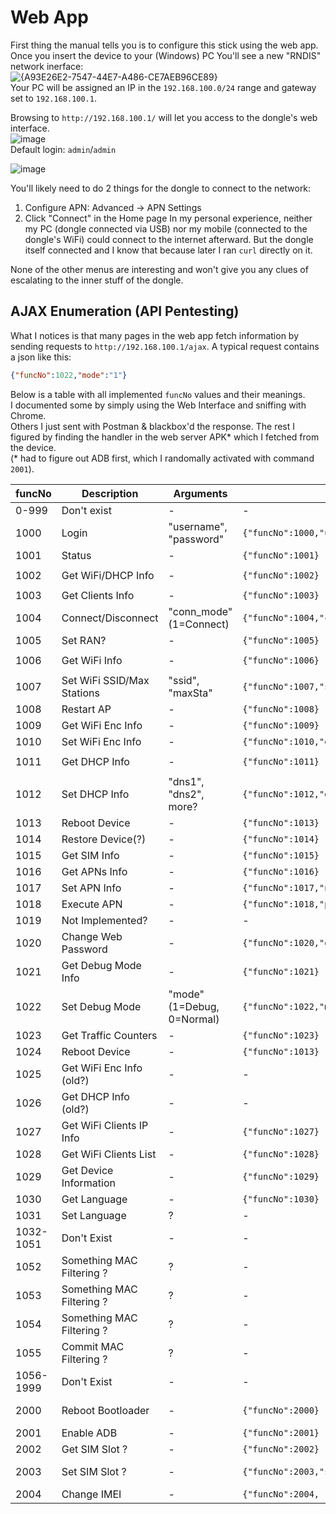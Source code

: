 # Web App
First thing the manual tells you is to configure this stick using the web app.  
Once you insert the device to your (Windows) PC You'll see a new "RNDIS" network inerface:  
![{A93E26E2-7547-44E7-A486-CE7AEB96CE89}](https://github.com/user-attachments/assets/a52ea109-4e89-468e-85a3-aa4b71642219)  
Your PC will be assigned an IP in the `192.168.100.0/24` range and gateway set to `192.168.100.1`.

Browsing to `http://192.168.100.1/` will let you access to the dongle's web interface.  
![image](https://github.com/user-attachments/assets/97484a6e-c8c2-4e53-8850-b55d1c06e018)  
Default login: `admin`/`admin`  
  
![image](https://github.com/user-attachments/assets/9a070fc1-8726-48a1-8477-c1d900ede00c)

You'll likely need to do 2 things for the dongle to connect to the network:
1. Configure APN: Advanced -> APN Settings 
2. Click "Connect" in the Home page
In my personal experience, neither my PC (dongle connected via USB) nor my mobile (connected to the dongle's WiFi) could connect to the internet afterward.
But the dongle itself connected and I know that because later I ran `curl` directly on it.

None of the other menus are interesting and won't give you any clues of escalating to the inner stuff of the dongle.

## AJAX Enumeration (API Pentesting)
What I notices is that many pages in the web app fetch information by sending requests to `http://192.168.100.1/ajax`.
A typical request contains a json like this:
```json
{"funcNo":1022,"mode":"1"}
```

Below is a table with all implemented `funcNo` values and their meanings.  
I documented some by simply using the Web Interface and sniffing with Chrome.  
Others I just sent with Postman & blackbox'd the response.
The rest I figured by finding the handler in the web server APK* which I fetched from the device.   
(* had to figure out ADB first, which I randomally activated with command `2001`).

|funcNo|Description|Arguments         |Example Req|Example Resp| Related URL/Remarks |
|------|-----------|------------------|-----------|------------|-------------|
|0-999 | Don't exist| -               | -         | -          | - |
| 1000 | Login     | "username", "password"                  |```{"funcNo":1000,"username":"admin","password":"admin"}```|```{"results":[{"net_mode":0,"fwversion":"UZ801-V3.4.3","conn_mode":"1","imei":"8666800660#####"}],"error_info":"none","flag":"1"}```| - |
| 1001 | Status     | -                                      |```{"funcNo":1001}```|```{"results":[{"oper":"","netstatus":"Disconnected","netmode":"UNKNOWN","rssi":0}],"error_info":"none","flag":"1"}```| - |
| 1002 | Get WiFi/DHCP Info | -                                   |```{"funcNo":1002}```|```{"results":[{"dns1":"8.8.8.8","ssid":"4G-UFI-1DE","dns2":"8.8.8.8","mask":"255.255.255.0","pwd":"1234567890","wlan_ip":"192.168.100.1","IP":"192.168.100.1"}],"error_info":"none","flag":"1"}```| - |
| 1003 | Get Clients Info | -                                |```{"funcNo":1003}```|```{"results":[{"up_bytes":0,"maxSta":10,"client_num":0,"down_bytes":0}],"error_info":"none","flag":"1"}```| - |
| 1004 | Connect/Disconnect | "conn_mode" (1=Connect)        |```{"funcNo":1004,"conn_mode":"1"}```|```{"error_info":"none","flag":"1"}```| - |
| 1005 | Set RAN?  | -                                       |```{"funcNo":1005}```| - |
| 1006 | Get WiFi Info | -                                   |```{"funcNo":1006}```|```{"results":[{"maxSta":10,"client_num":0,"ssid":"4G-UFI-1DE","ssid_flag":"1","mac":"a0:23:5b:3c:a1:de","wifi_status":"1","channel":6,"ip":"192.168.100.1","mode":"n"}],"error_info":"none","flag":"1"}```| - |
| 1007 | Set WiFi SSID/Max Stations | "ssid", "maxSta"       |```{"funcNo":1007,"ssid":"4G-UFI-1DE","maxSta":"10"}: ```|```{"error_info":"none","flag":"1"}```| - |
| 1008 | Restart AP| -                                       |```{"funcNo":1008}```|```{"error_info":"none","flag":"1"}```| - |
| 1009 | Get WiFi Enc Info | -                               |```{"funcNo":1009}```|```{"results":[{"pwd":"1234567890","encryp_type":4}],"error_info":"none","flag":"1"}```| - |
| 1010 | Set WiFi Enc Info | -                               |```{"funcNo":1010,"encryp_type":"4","pwd":"1234567890"}: ```|```{"error_info":"none","flag":"1"}```| - |
| 1011 | Get DHCP Info | -                                   |```{"funcNo":1011}```|```{"results":[{"device_arr":[],"dns1":"8.8.8.8","dns2":"8.8.8.8","range_low":"192.168.100.100","range_high":"192.168.100.200","ip":"192.168.100.1"}],"error_info":"none","flag":"1"}```| - |
| 1012 | Set DHCP Info | "dns1", "dns2", more?               |```{"funcNo":1012,"dns1":"8.8.8.8","dns2":"8.8.8.8"}```|```{"error_info":"none","flag":"1"}```| - |
| 1013 | Reboot Device | -                                   |```{"funcNo":1013}```|```NOTHING! Device Reboots```| - |
| 1014 | Restore Device(?) | -                               |```{"funcNo":1014}```|```{"error_info":"none","flag":"1"}```| - |
| 1015 | Get SIM Info | -                                    |```{"funcNo":1015}```|```{"results":[{"sim_status":"Absent"}],"error_info":"none","flag":"1"}```| - |
| 1016 | Get APNs Info | -                                   |```{"funcNo":1016}```|```{"results":[{"info_arr":[],"profile_num":0}],"error_info":"none","flag":"1"}```| - |
| 1017 | Set APN Info | -                                    |```{"funcNo":1017,"no":"1","name":"a","apn":"b","user":"c","pwd":"d","auth":"0"}: ```|```{"error_info":"none","flag":"1"}```| - |
| 1018 | Execute APN | -                                     |```{"funcNo":1018,"profile_num":"1"}```|```{"error_info":"none","flag":"1"}```| - |
| 1019 | Not Implemented? | -                                | - | - | - |
| 1020 | Change Web Password | -                             |```{"funcNo":1020,"oldpwd":"admin","newpwd":"abc"}: ```|```{"error_info":"none","flag":"1"}```| - |
| 1021 | Get Debug Mode Info | -                             |```{"funcNo":1021}```|```{"results":[{"mode":"0"}],"error_info":"none","flag":"1"}```| - |
| 1022 | Set Debug Mode | "mode" (1=Debug, 0=Normal)         |```{"funcNo":1022,"mode":"1"}```|```{"error_info":"none","flag":"1"}``` | http://192.168.100.1/ms.html |
| 1023 | Get Traffic Counters | -                            |```{"funcNo":1023}```|```{"results":[{"up_bytes":0,"down_bytes":0}],"error_info":"none","flag":"1"}```| - |
| 1024 | Reboot Device | -                                   |```{"funcNo":1013}```|```NOTHING! Device Reboots```| - |
| 1025 | Get WiFi Enc Info (old?) | -                        | - | - | - |
| 1026 | Get DHCP Info (old?) | -                            | - | - | - |
| 1027 | Get WiFi Clients IP Info | -                        |```{"funcNo":1027}```|```{"range_low":"192.168.100.100","range_high":"192.168.100.200","flag":"1","results":[{}],"error_info":"none"}```| - |
| 1028 | Get WiFi Clients List | -                           |```{"funcNo":1028}```|```{"results":[{"device_arr":[]}],"error_info":"none","flag":"1"}```| - |
| 1029 | Get Device Information | -                          |```{"funcNo":1029}```|```{"results":[{"manufacture":"Qualcomm Technology","dbm":" -67 dBm","fwversion":"V3.4.3","imei":"866680066017304"}],"error_info":"none","flag":"1"}```| http://192.168.100.1/deviceInformation.html |
| 1030 | Get Language | -                                    |```{"funcNo":1030}```|```{"results":[{"Language":"en"}],"error_info":"none","flag":"1"}```| - |
| 1031 | Set Language | ?                                    | - | - | - |
| 1032-1051 | Don't Exist | -                                | - | - | - |
| 1052 | Something MAC Filtering ? | ?                       | - | - | - |
| 1053 | Something MAC Filtering ? | ?                       | - | - | - |
| 1054 | Something MAC Filtering ? | ?                       | - | - | - |
| 1055 | Commit MAC Filtering ? | ?                          | - | - | - |
| 1056-1999 | Don't Exist | -                                | - | - | - |
| 2000 | Reboot Bootloader | -                               |```{"funcNo":2000}```|```NOTHING! Device Reboots```| http://192.168.100.1/reboot-bootloader.html |
| 2001 | Enable ADB | -                                      |```{"funcNo":2001}```| ? | http://192.168.100.1/usbdebug.html |
| 2002 | Get SIM Slot ? | -                                  |```{"funcNo":2002}```|```{"results":[{"simslot":"1"}],"error_info":"none","flag":"1"}``` |
| 2003 | Set SIM Slot ? | -                                  |```{"funcNo":2003,"simslot":"1","password":"abc"}```|```{"error_info":"password error!","flag":"0"}``` | Password is hard-coded to `admin8888`, does nothing regardless.|
| 2004 | Change IMEI | -                                     |```{"funcNo":2004, "imei":"123456789012345"}```|```{"error_info":"none","flag":"1"}``` |

